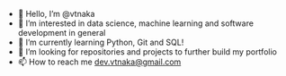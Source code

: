 - 👋 Hello, I’m @vtnaka
- 👀 I’m interested in data science, machine learning and software development in general
- 🌱 I’m currently learning Python, Git and SQL!
- 💞️ I’m looking for repositories and projects to further build my portfolio
- 📫 How to reach me dev.vtnaka@gmail.com

<!---
vtnaka/vtnaka is a ✨ special ✨ repository because its `README.md` (this file) appears on your GitHub profile.
You can click the Preview link to take a look at your changes.
--->

